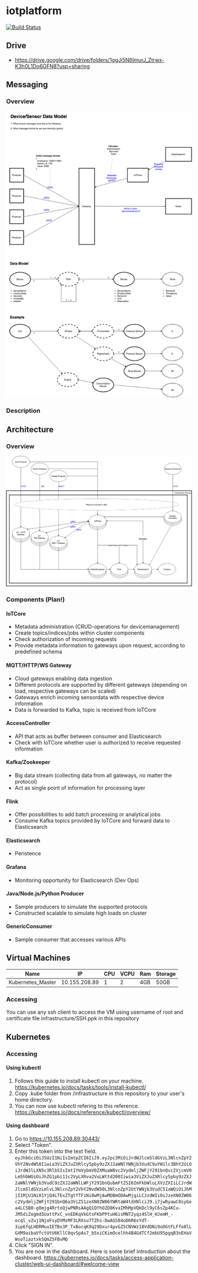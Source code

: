 # iotplatform
[![Build Status](https://travis-ci.com/heldic/iotplatform.svg?token=UgRpWYHRU3yqYszd3B6x&branch=master)](https://travis-ci.com/heldic/iotplatform)

## Drive
- https://drive.google.com/drive/folders/1ggJi5N6ImurJ_Ztrwx-K3h0L1Do6GFN8?usp=sharing

## Messaging
### Overview
<img src="./doc/deviceModel.png" />

### Description
<tbd>

## Architecture
### Overview
<img src="./doc/iotplatform.png" />

### Components (Plan!)
#### IoTCore
- Metadata administration (CRUD-operations for devicemanagement)
- Create topics/indices/jobs within cluster components
- Check authorization of incoming requests
- Provide metadata information to gateways upon request, according to predefined schema

#### MQTT/HTTP/WS Gateway
- Cloud gateways enabling data ingestion
- Different protocols are supported by different gateways (depending on load, respective gateways can be scaled)
- Gateways enrich incoming sensordata with respective device information
- Data is forwarded to Kafka, topic is received from IoTCore

#### AccessController
- API that acts as buffer between consumer and Elasticsearch
- Check with IoTCore whether user is authorized to receive requested information

#### Kafka/Zookeeper
- Big data stream (collecting data from all gateways, no matter the protocol)
- Act as single point of information for processing layer

#### Flink
- Offer possibilities to add batch processing or analytical jobs
- Consume Kafka topics provided by IoTCore and forward data to Elasticsearch

#### Elasticsearch
- Peristence

#### Grafana
- Monitoring opportunity for Elasticsearch (Dev Ops)

#### Java/Node.js/Python Producer
- Sample producers to simulate the supported protocols
- Constructed scalable to simulate high loads on cluster

#### GenericConsumer
- Sample consumer that accesses various APIs

## Virtual Machines
| Name              | IP            | CPU | VCPU | Ram | Storage |
| ----------------- | ------------- | --- | ---- | --- | ------- |
| Kubernetes_Master | 10.155.208.89 | 1   | 2    | 4GB | 50GB    |
### Accessing
You can use any ssh client to access the VM using username of root and certificate file infrastructure/SSH.ppk in this repository

## Kubernetes
### Accessing
#### Using kubectl
1. Follows this guide to install kubectl on your machine. https://kubernetes.io/docs/tasks/tools/install-kubectl/
2. Copy .kube folder from /infrastructure in this repository to your user's home directory.
3. You can now use kubectl refering to this reference. https://kubernetes.io/docs/reference/kubectl/overview/
#### Using dashboard
1. Go to https://10.155.208.89:30443/
2. Select "Token".
3. Enter this token into the text field. `eyJhbGciOiJSUzI1NiIsImtpZCI6IiJ9.eyJpc3MiOiJrdWJlcm5ldGVzL3NlcnZpY2VhY2NvdW50Iiwia3ViZXJuZXRlcy5pby9zZXJ2aWNlYWNjb3VudC9uYW1lc3BhY2UiOiJrdWJlLXN5c3RlbSIsImt1YmVybmV0ZXMuaW8vc2VydmljZWFjY291bnQvc2VjcmV0Lm5hbWUiOiJhZG1pbi11c2VyLXRva2VuLWttd200Iiwia3ViZXJuZXRlcy5pby9zZXJ2aWNlYWNjb3VudC9zZXJ2aWNlLWFjY291bnQubmFtZSI6ImFkbWluLXVzZXIiLCJrdWJlcm5ldGVzLmlvL3NlcnZpY2VhY2NvdW50L3NlcnZpY2UtYWNjb3VudC51aWQiOiJhMjI1MjU1Ni01YjQ4LTExZTgtYTFiNi0wMjAwMDBmODAwMjgiLCJzdWIiOiJzeXN0ZW06c2VydmljZWFjY291bnQ6a3ViZS1zeXN0ZW06YWRtaW4tdXNlciJ9.i7jwRyawC8syGea4LC5B0-g8mjg4RrtoQjwPNRsAAgQ1QYhO2D8KvaIMhMpVQkDcl9yC6sZp4KCu-JM5diZogmdSUattPxC_vnEDKqVkGtsFKbPPtuH6isMNT2yqz4SlH_HJemM_-ocql_vZuj1NjoFsyDVMsMF3LRXsu7TZhs-DwAGS84oD6R6vYdT-3ip6fqLHDRMuuIETBx3P_TxBocqK9q29Dxur4pvGZ5CNVWz18VdDNi9oDGtFLFfo8lLGXM9aibaVfctUtU6KllC0qvSpAs7_b5xiCKimOcelhh4B4GdTCf2mbU95pgqB3nEHaVWsoTiaztxkSQmZ5FBvMQ`
4. Click "SIGN IN".
5. You are now in the dashboard. Here is some brief introduction about the dashboard. https://kubernetes.io/docs/tasks/access-application-cluster/web-ui-dashboard/#welcome-view
